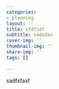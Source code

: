 ```yaml
---
categories:
- planning
layout: ''
title: sfdfsdf
subtitle: sadsdas
cover-img: ''
thumbnail-img: ''
share-img: ''
tags: []

---
```

sadfsfasf